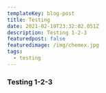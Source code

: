 ```yaml
---
templateKey: blog-post
title: Testing
date: 2021-02-19T23:32:02.051Z
description: Testing 1-2-3
featuredpost: false
featuredimage: /img/chemex.jpg
tags:
  - testing
---
```

### Testing 1-2-3
